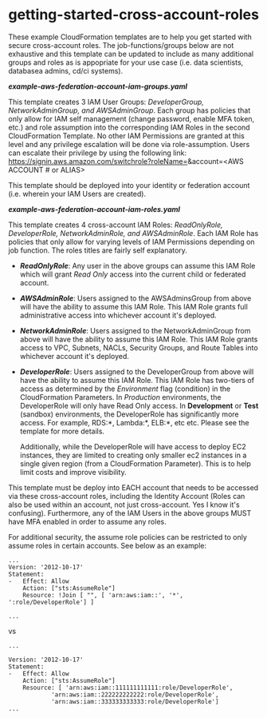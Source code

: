 
# getting-started-cross-account-roles

These example CloudFormation templates are to help you get started with secure cross-account roles. The job-functions/groups below are not exhaustive and this template can be updated to include as many additional groups and roles as is appopriate for your use case (i.e. data scientists, databasea admins, cd/ci systems).
 
***example-aws-federation-account-iam-groups.yaml***
  
This template creates 3 IAM User Groups: *DeveloperGroup, NetworkAdminGroup, and AWSAdminGroup*. Each group has policies that only allow for IAM self management (change password, enable MFA token, etc.) and role assumption into the corresponding IAM Roles in the second CloudFormation Template. No other IAM Permissions are granted at this level and any privilege escalation will be done via role-assumption. Users can escalate their privilege by using the following link: https://signin.aws.amazon.com/switchrole?roleName=<IAM ROLE NAME TO BE ASSUMED>&account=<AWS ACCOUNT # or ALIAS>

  

This template should be deployed into your identity or federation account (i.e. wherein your IAM Users are created).  

***example-aws-federation-account-iam-roles.yaml***

This template creates 4 cross-account IAM Roles: *ReadOnlyRole, DeveloperRole, NetworkAdminRole, and AWSAdminRole*. Each IAM Role has policies that only allow for varying levels of IAM Permissions depending on job function. The roles titles are fairly self explanatory.

* ***ReadOnlyRole***: Any user in the above groups can assume this IAM Role which will grant *Read Only* access into the current child or federated account.

* ***AWSAdminRole***: Users assigned to the AWSAdminsGroup from above will have the ability to assume this IAM Role. This IAM Role grants full administrative access into whichever account it's deployed.

* ***NetworkAdminRole***: Users assigned to the NetworkAdminGroup from above will have the ability to assume this IAM Role. This IAM Role grants access to VPC, Subnets, NACLs, Security Groups, and Route Tables into whichever account it's deployed.

* ***DeveloperRole***: Users assigned to the DeveloperGroup from above will have the ability to assume this IAM Role. This IAM Role has two-tiers of access as determined by the *Environment* flag (condition) in the CloudFormation Parameters. In *Production* environments, the DeveloperRole will only have Read Only access. In **Development** or **Test** (sandbox) environments, the DeveloperRole has significantly more access. For example, RDS:\*, Lambda:\*, ELB:\*, etc etc. Please see the template for more details.

	Additionally, while the DeveloperRole will have access to deploy EC2 instances, they are limited to creating only smaller ec2 instances in a single given region (from a CloudFormation Parameter). This is to help limit costs and improve visibility.

  
  

This template must be deploy into EACH account that needs to be accessed via these cross-account roles, including the Identity Account (Roles can also be used within an account, not just cross-account. Yes I know it's confusing). Furthermore, any of the IAM Users in the above groups MUST have MFA enabled in order to assume any roles.

For additional security, the assume role policies can be restricted to only assume roles in certain accounts. See below as an example:

```
...
Version: '2012-10-17'
Statement:
-  	Effect: Allow
	Action: ["sts:AssumeRole"]
	Resource: !Join [ "", [ 'arn:aws:iam::', '*', ':role/DeveloperRole'] ]

...
```

vs
```
...

Version: '2012-10-17'
Statement:
-	Effect: Allow
	Action: ["sts:AssumeRole"]
	Resource: [ 'arn:aws:iam::111111111111:role/DeveloperRole',
		    'arn:aws:iam::222222222222:role/DeveloperRole',
		    'arn:aws:iam::333333333333:role/DeveloperRole']
...
```
